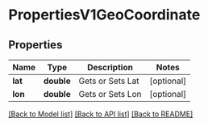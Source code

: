 # PropertiesV1GeoCoordinate

## Properties
Name | Type | Description | Notes
------------ | ------------- | ------------- | -------------
**lat** | **double** | Gets or Sets Lat | [optional] 
**lon** | **double** | Gets or Sets Lon | [optional] 

[[Back to Model list]](../../README.md#documentation-for-models) [[Back to API list]](../../README.md#documentation-for-api-endpoints) [[Back to README]](../../README.md)

